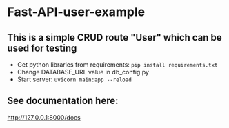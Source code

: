 # Fast-API-user-example
## This is a simple CRUD route "User" which can be used for testing
- Get python libraries from requirements: `pip install requirements.txt`
- Change DATABASE_URL value in db_config.py
- Start server: `uvicorn main:app --reload`

## See documentation here:
http://127.0.0.1:8000/docs